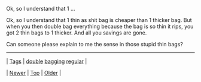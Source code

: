 <!--
title: Ok, so I understand that 1 thin as shit bag is cheaper than 1 thicker bag. But when you then double bag everything because the bag is so thin it rips, you got 2 thin bags to 1 thicker. And all you savings are gone. Can someone please explain to me the sense in those stupid thin bags?
date: 2020-06-28T15:27:00.339Z
tags: double, bagging, regular
-->


Ok, so I understand that 1 ...

<p>Ok, so I understand that 1 thin as shit bag is cheaper than 1 thicker bag. But when you then double bag everything because the bag is so thin it rips, you got 2 thin bags to 1 thicker. And all you savings are gone.</p>

<p>Can someone please explain to me the sense in those stupid thin bags?</p>

<!--BOTTOM-POST-NAVIGATION-->
---

| [Tags](tags.md) | [double](tag-double.md) [bagging](tag-bagging.md) [regular](tag-regular.md) |

| [Newer](90363572879.md) | [Top](index.md) | [Older](90375579361.md) |